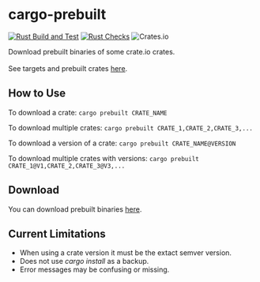 # cargo-prebuilt

[![Rust Build and Test](https://github.com/crow-rest/cargo-prebuilt/actions/workflows/build.yml/badge.svg?event=push)](https://github.com/crow-rest/cargo-prebuilt/actions/workflows/build.yml)
[![Rust Checks](https://github.com/crow-rest/cargo-prebuilt/actions/workflows/checks.yml/badge.svg?event=push)](https://github.com/crow-rest/cargo-prebuilt/actions/workflows/checks.yml)
![Crates.io](https://img.shields.io/crates/v/cargo-prebuilt)

Download prebuilt binaries of some crate.io crates.
<br><br>
See targets and prebuilt crates [here](https://github.com/crow-rest/cargo-prebuilt-index/blob/main/README.md).

## How to Use

To download a crate:
```cargo prebuilt CRATE_NAME```

To download multiple crates:
```cargo prebuilt CRATE_1,CRATE_2,CRATE_3,...```

To download a version of a crate:
```cargo prebuilt CRATE_NAME@VERSION```

To download multiple crates with versions:
```cargo prebuilt CRATE_1@V1,CRATE_2,CRATE_3@V3,...```

## Download

You can download prebuilt binaries [here](https://github.com/crow-rest/cargo-prebuilt-index/releases/tag/cargo-prebuilt-0.2.0).

## Current Limitations

- When using a crate version it must be the extact semver version.
- Does not use *cargo install* as a backup.
- Error messages may be confusing or missing.
